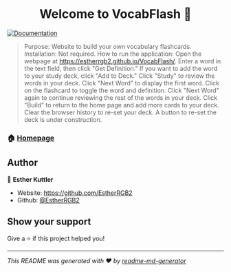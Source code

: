<h1 align="center">Welcome to VocabFlash 👋</h1>
<p>
  <a href="https://github.com/EstherRGB2/VocabFlash/tree/master" target="_blank">
    <img alt="Documentation" src="https://img.shields.io/badge/documentation-yes-brightgreen.svg" />
  </a>
</p>

> Purpose: Website to build your own vocabulary flashcards.
> Installation: Not required.
> How to run the application: Open the webpage at https://estherrgb2.github.io/VocabFlash/. Enter a word in the text field, then click "Get Definition." If you want to add the word to your study deck, click "Add to Deck." Click "Study" to review the words in your deck. Click "Next Word" to display the first word. Click on the flashcard to toggle the word and definition. Click "Next Word" again to continue reviewing the rest of the words in your deck. Click "Build" to return to the home page and add more cards to your deck. Clear the browser history to re-set your deck. A button to re-set the deck is under construction.

### 🏠 [Homepage](https://github.com/EstherRGB2/VocabFlash/tree/master)

## Author

👤 **Esther Kuttler**

* Website: https://github.com/EstherRGB2
* Github: [@EstherRGB2](https://github.com/EstherRGB2)

## Show your support

Give a ⭐️ if this project helped you!

***
_This README was generated with ❤️ by [readme-md-generator](https://github.com/kefranabg/readme-md-generator)_